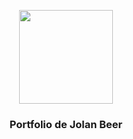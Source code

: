 <p align="center">
  <a href="http://www.jolanbeer.be/">
    <img src="http://materializecss.com/res/materialize.svg" width="150">
  </a>

  <h3 align="center">Portfolio de Jolan Beer</h3>